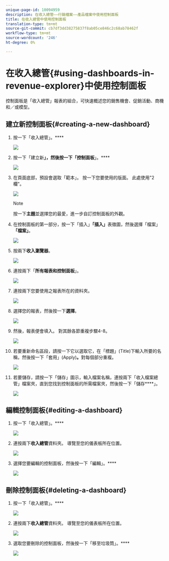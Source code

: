 ```yaml
---
unique-page-id: 10094959
description: 在收入總管——行銷檔案——產品檔案中使用控制面板
title: 在收入總管中使用控制面板
translation-type: tm+mt
source-git-commit: cb7df3dd38275837f8ab05ce846c2c68ab78462f
workflow-type: tm+mt
source-wordcount: '246'
ht-degree: 0%

---
```



# 在收入總管{#using-dashboards-in-revenue-explorer}中使用控制面板

控制面板是「收入總管」報表的組合，可快速概述您的銷售機會、促銷活動、商機和／或模型。

## 建立新控制面板{#creating-a-new-dashboard}

1. 按一下「收入總管」。****

   ![](assets/one.png)

1. 按一下「建立新&#x200B;**」，然後按一下「控制面板**」。****

   ![](assets/two.png)

1. 在頁面底部，預設會選取「範本」。 按一下您要使用的版面。 此處使用&quot;2欄&quot;。

   ![](assets/three.png)

   >[!NOTE]
   >
   >按一下&#x200B;**主題**&#x200B;並選擇您的最愛，進一步自訂控制面板的外觀。

1. 在控制面板的第一部分，按一下「插入」**「插入」**&#x200B;表徵圖，然後選擇「檔案」**「檔案」**。

   ![](assets/four.png)

1. 按兩下&#x200B;**收入瀏覽器**。

   ![](assets/five.png)

1. 連按兩下「**所有報表和控制面板**」。

   ![](assets/six.png)

1. 連按兩下您要使用之報表所在的資料夾。

   ![](assets/seven.png)

1. 選擇您的報表，然後按一下&#x200B;**選擇**。

   ![](assets/eight.png)

1. 然後，報表便會填入。 對其餘各節重複步驟4-8。

   ![](assets/nine.png)

1. 若要重新命名區段，請按一下它以選取它，在「標題」(Title)下輸入所要的名稱，然後按一下「套用」(Apply)**。**&#x200B;對每個部分重複。

   ![](assets/ten.png)

1. 若要儲存，請按一下「儲存」圖示，輸入檔案名稱，連按兩下「收入檔案總管」檔案夾，直到您找到控制面板的所需檔案夾，然後按一下「儲存&#x200B;****」。

   ![](assets/eleven.png)

## 編輯控制面板{#editing-a-dashboard}

1. 按一下「收入總管」。****

   ![](assets/one.png)

1. 連按兩下&#x200B;**收入總管**&#x200B;資料夾。 導覽至您的儀表板所在位置。

   ![](assets/thirteen.png)

1. 選擇您要編輯的控制面板，然後按一下「編輯」。****

   ![](assets/fourteen.png)

## 刪除控制面板{#deleting-a-dashboard}

1. 按一下「收入總管」。****

   ![](assets/one.png)

1. 連按兩下&#x200B;**收入總管**&#x200B;資料夾。 導覽至您的儀表板所在位置。

   ![](assets/thirteen.png)

1. 選取您要刪除的控制面板，然後按一下「移至垃圾筒」。****

   ![](assets/fifteen.png)

